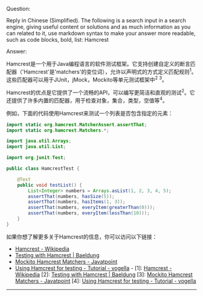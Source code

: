 Question:

Reply in Chinese (Simplified).
The following is a search input in a search engine, giving useful content or solutions and as much information as you can related to it, use markdown syntax to make your answer more readable, such as code blocks, bold, list:
Hamcrest

Answer:

Hamcrest是一个用于Java编程语言的软件测试框架。它支持创建自定义的断言匹配器（'Hamcrest'是'matchers'的变位词），允许以声明式的方式定义匹配规则<sup>1</sup>。这些匹配器可以用于JUnit，jMock，Mockito等单元测试框架中<sup>2</sup> <sup>3</sup>。

Hamcrest的优点是它提供了一个流畅的API，可以编写更简洁和直观的测试<sup>2</sup>。它还提供了许多内置的匹配器，用于检查对象，集合，类型，空值等<sup>4</sup>。

例如，下面的代码使用Hamcrest来测试一个列表是否包含指定的元素：

```java
import static org.hamcrest.MatcherAssert.assertThat;
import static org.hamcrest.Matchers.*;

import java.util.Arrays;
import java.util.List;

import org.junit.Test;

public class HamcrestTest {

    @Test
    public void testList() {
        List<Integer> numbers = Arrays.asList(1, 2, 3, 4, 5);
        assertThat(numbers, hasSize(5));
        assertThat(numbers, hasItems(1, 3));
        assertThat(numbers, everyItem(greaterThan(0)));
        assertThat(numbers, everyItem(lessThan(10)));
    }
}
```

如果你想了解更多关于Hamcrest的信息，你可以访问以下链接：

- [Hamcrest - Wikipedia](https://en.wikipedia.org/wiki/Hamcrest)
- [Testing with Hamcrest | Baeldung](https://www.baeldung.com/java-junit-hamcrest-guide)
- [Mockito Hamcrest Matchers - Javatpoint](https://www.javatpoint.com/mockito-hamcrest-matchers)
- [Using Hamcrest for testing - Tutorial - vogella](https://www.vogella.com/tutorials/Hamcrest/article.html)
\-
\[1]: [Hamcrest - Wikipedia](https://en.wikipedia.org/wiki/Hamcrest)
\[2]: [Testing with Hamcrest | Baeldung](https://www.baeldung.com/java-junit-hamcrest-guide)
\[3]: [Mockito Hamcrest Matchers - Javatpoint](https://www.javatpoint.com/mockito-hamcrest-matchers)
\[4]: [Using Hamcrest for testing - Tutorial - vogella](https://www.vogella.com/tutorials/Hamcrest/article.html)

<hr/>


